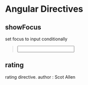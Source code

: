 # Angular Directives

## showFocus
set focus to input conditionally
> <input type="text" class="searcher" name="searchTerm" ng-model="query" show-focus="vm.toggleView">

## rating
rating directive. author : Scot Allen
> <otf-rating value="vm.defaultRating" min="1" max="5"></otf-rating>